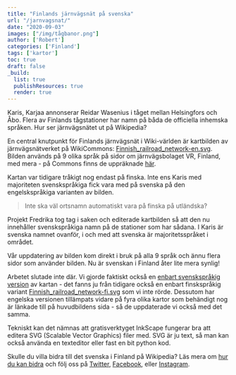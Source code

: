 ```yaml
---
title: "Finlands järnvägsnät på svenska"
url: "/jarnvagsnat/"
date: "2020-09-03"
images: ["/img/tågbanor.png"]
author: ['Robert']
categories: ['Finland']
tags: ['kartor']
toc: true
draft: false
_build:
  list: true
  publishResources: true
  render: true
---
```


Karis, Karjaa annonserar Reidar Wasenius i tåget mellan Helsingfors och Åbo. Flera av Finlands tågstationer har namn på båda de officiella inhemska språken. Hur ser järnvägsnätet ut på Wikipedia? 

En central knutpunkt för Finlands järnvägsnät i Wiki-världen är kartbilden av järnvägsnätverket på WikiCommons: [Finnish\_railroad\_network-en.svg](https://commons.wikimedia.org/wiki/File:Finnish_railroad_network-en.svg). Bilden används på 9 olika språk på sidor om järnvägsbolaget VR, Finland, med mera - på Commons finns de uppräknade [här](https://commons.wikimedia.org/w/index.php?title=Special:GlobalUsage&offset=&limit=500&target=Finnish+railroad+network-en.svg). 

Kartan var tidigare tråkigt nog endast på finska. Inte ens Karis med majoriteten svenskspråkiga fick vara med på svenska på den engelskspråkiga varianten av bilden.

> Inte ska väl ortsnamn automatiskt vara på finska på utländska?

Projekt Fredrika tog tag i saken och editerade kartbilden så att den nu innehåller svenskspråkiga namn på de stationer som har sådana. I Karis är svenska namnet ovanför, i och med att svenska är majoritetsspråket i området. 

Vår uppdatering av bilden kom direkt i bruk på alla 9 språk och ännu flera sidor som använder bilden. Nu är svenskan i Finland åter lite mera synlig! 

Arbetet slutade inte där. Vi gjorde faktiskt också en [enbart svenskspråkig version](https://commons.wikimedia.org/wiki/File:Finnish_railroad_network-sv.svg) av kartan - det fanns ju från tidigare också en enbart finskspråkig variant [Finnish\_railroad\_network-fi.svg](https://commons.wikimedia.org/wiki/File:Finnish_railroad_network-fi.svg) som vi inte rörde. Dessutom har engelska versionen tillämpats vidare på fyra olika kartor som behändigt nog är länkade till på huvudbildens sida - så de uppdaterade vi också med det samma.

Tekniskt kan det nämnas att gratisverktyget InkScape fungerar bra att editera SVG (Scalable Vector Graphics) filer med. SVG är ju text, så man kan också använda en texteditor eller fast en bit python kod.

Skulle du villa bidra till det svenska i Finland på Wikipedia? Läs mera om [hur du kan bidra](https://projektfredrika.fi/bidra/) och följ oss på [Twitter](https://twitter.com/projektfredrika), [Facebook](https://www.facebook.com/projektfredrika/), eller [Instagram](http://instagram.com/projektfredrika).